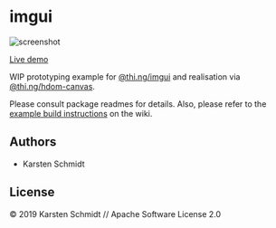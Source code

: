 # imgui

![screenshot](https://raw.githubusercontent.com/thi-ng/umbrella/feature/imgui/assets/screenshots/imgui-demo.png)

[Live demo](http://demo.thi.ng/umbrella/imgui/)

WIP prototyping example for
[@thi.ng/imgui](https://github.com/thi-ng/umbrella/tree/feature/imgui/packages/imgui)
and realisation via
[@thi.ng/hdom-canvas](https://github.com/thi-ng/umbrella/tree/master/packages/hdom-canvas).

Please consult package readmes for details. Also, please refer to the
[example build
instructions](https://github.com/thi-ng/umbrella/wiki/Example-build-instructions)
on the wiki.

## Authors

- Karsten Schmidt

## License

&copy; 2019 Karsten Schmidt // Apache Software License 2.0
